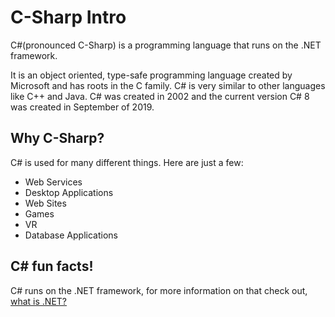 # C-Sharp Intro

C#(pronounced C-Sharp) is a programming language that runs on the .NET framework.

It is an object oriented, type-safe programming language created by Microsoft and has roots in the C family. C# is very similar to other languages like C++ and Java. C# was created in 2002 and the current version C# 8 was created in September of 2019.

## Why C-Sharp?

C# is used for many different things. Here are just a few:
* Web Services
* Desktop Applications
* Web Sites
* Games
* VR
* Database Applications

## C# fun facts!

C# runs on the .NET framework, for more information on that check out, [what is .NET?](.NET-intro.md)




